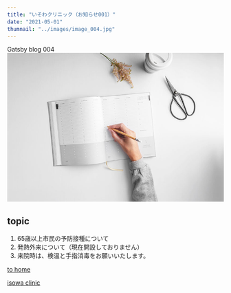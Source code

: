 ```yaml
---
title: "いそわクリニック（お知らせ001）"
date: "2021-05-01"
thumnail: "../images/image_004.jpg"
---
```


Gatsby blog 004
![Sample](../images/image_004.jpg)
## topic

1. 65歳以上市民の予防接種について
2. 発熱外来について（現在開設しておりません）
3. 来院時は、検温と手指消毒をお願いいたします。

[to home](/)

[isowa clinic](http://www.isowa.net/index.php)